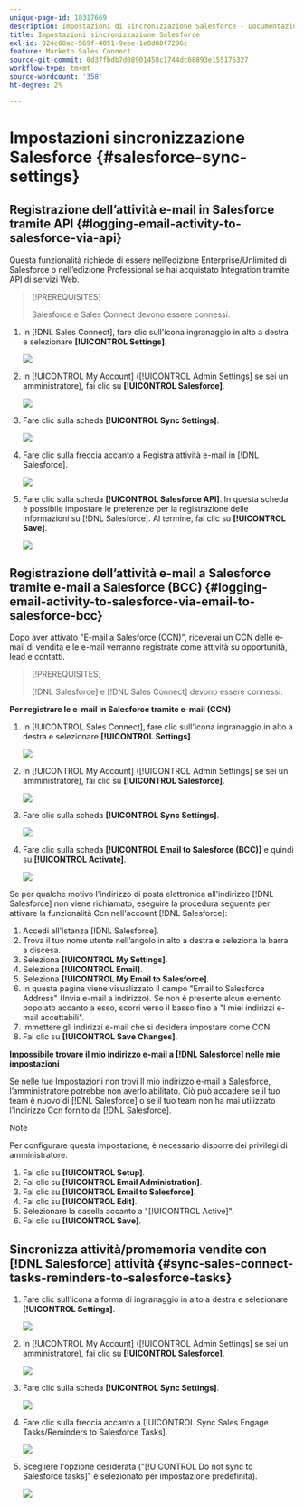 ```yaml
---
unique-page-id: 18317669
description: Impostazioni di sincronizzazione Salesforce - Documentazione Marketo - Documentazione del prodotto
title: Impostazioni sincronizzazione Salesforce
exl-id: 024c60ac-569f-4051-9eee-1e8d00f7296c
feature: Marketo Sales Connect
source-git-commit: 0d37fbdb7d08901458c1744dc68893e155176327
workflow-type: tm+mt
source-wordcount: '358'
ht-degree: 2%

---
```


# Impostazioni sincronizzazione Salesforce {#salesforce-sync-settings}

## Registrazione dell’attività e-mail in Salesforce tramite API {#logging-email-activity-to-salesforce-via-api}

Questa funzionalità richiede di essere nell’edizione Enterprise/Unlimited di Salesforce o nell’edizione Professional se hai acquistato Integration tramite API di servizi Web.

>[!PREREQUISITES]
>
>Salesforce e Sales Connect devono essere connessi.

1. In [!DNL Sales Connect], fare clic sull&#39;icona ingranaggio in alto a destra e selezionare **[!UICONTROL Settings]**.

   ![](assets/one-2.png)

1. In [!UICONTROL My Account] ([!UICONTROL Admin Settings] se sei un amministratore), fai clic su **[!UICONTROL Salesforce]**.

   ![](assets/two-2.png)

1. Fare clic sulla scheda **[!UICONTROL Sync Settings]**.

   ![](assets/three-1.png)

1. Fare clic sulla freccia accanto a Registra attività e-mail in [!DNL Salesforce].

   ![](assets/four-1.png)

1. Fare clic sulla scheda **[!UICONTROL Salesforce API]**. In questa scheda è possibile impostare le preferenze per la registrazione delle informazioni su [!DNL Salesforce]. Al termine, fai clic su **[!UICONTROL Save]**.

   ![](assets/five.png)

## Registrazione dell’attività e-mail a Salesforce tramite e-mail a Salesforce (BCC) {#logging-email-activity-to-salesforce-via-email-to-salesforce-bcc}

Dopo aver attivato &quot;E-mail a Salesforce (CCN)&quot;, riceverai un CCN delle e-mail di vendita e le e-mail verranno registrate come attività su opportunità, lead e contatti.

>[!PREREQUISITES]
>
>[!DNL Salesforce] e [!DNL Sales Connect] devono essere connessi.

**Per registrare le e-mail in Salesforce tramite e-mail (CCN)**

1. In [!UICONTROL Sales Connect], fare clic sull&#39;icona ingranaggio in alto a destra e selezionare **[!UICONTROL Settings]**.

   ![](assets/one-3.png)

1. In [!UICONTROL My Account] ([!UICONTROL Admin Settings] se sei un amministratore), fai clic su **[!UICONTROL Salesforce]**.

   ![](assets/two-3.png)

1. Fare clic sulla scheda **[!UICONTROL Sync Settings]**.

   ![](assets/three-1.png)

1. Fare clic sulla scheda **[!UICONTROL Email to Salesforce (BCC)]** e quindi su **[!UICONTROL Activate]**.

   ![](assets/six-2.png)

Se per qualche motivo l&#39;indirizzo di posta elettronica all&#39;indirizzo [!DNL Salesforce] non viene richiamato, eseguire la procedura seguente per attivare la funzionalità Ccn nell&#39;account [!DNL Salesforce]:

1. Accedi all&#39;istanza [!DNL Salesforce].
1. Trova il tuo nome utente nell’angolo in alto a destra e seleziona la barra a discesa.
1. Seleziona **[!UICONTROL My Settings]**.
1. Seleziona **[!UICONTROL Email]**.
1. Seleziona **[!UICONTROL My Email to Salesforce]**.
1. In questa pagina viene visualizzato il campo &quot;Email to Salesforce Address&quot; (Invia e-mail a indirizzo). Se non è presente alcun elemento popolato accanto a esso, scorri verso il basso fino a &quot;I miei indirizzi e-mail accettabili&quot;.
1. Immettere gli indirizzi e-mail che si desidera impostare come CCN.
1. Fai clic su **[!UICONTROL Save Changes]**.

**Impossibile trovare il mio indirizzo e-mail a [!DNL Salesforce] nelle mie impostazioni**

Se nelle tue Impostazioni non trovi Il mio indirizzo e-mail a Salesforce, l’amministratore potrebbe non averlo abilitato. Ciò può accadere se il tuo team è nuovo di [!DNL Salesforce] o se il tuo team non ha mai utilizzato l&#39;indirizzo Ccn fornito da [!DNL Salesforce].

>[!NOTE]
>
>Per configurare questa impostazione, è necessario disporre dei privilegi di amministratore.

1. Fai clic su **[!UICONTROL Setup]**.
1. Fai clic su **[!UICONTROL Email Administration]**.
1. Fai clic su **[!UICONTROL Email to Salesforce]**.
1. Fai clic su **[!UICONTROL Edit]**.
1. Selezionare la casella accanto a &quot;[!UICONTROL Active]&quot;.
1. Fai clic su **[!UICONTROL Save]**.

## Sincronizza attività/promemoria vendite con [!DNL Salesforce] attività {#sync-sales-connect-tasks-reminders-to-salesforce-tasks}

1. Fare clic sull&#39;icona a forma di ingranaggio in alto a destra e selezionare **[!UICONTROL Settings]**.

   ![](assets/one-3.png)

1. In [!UICONTROL My Account] ([!UICONTROL Admin Settings] se sei un amministratore), fai clic su **[!UICONTROL Salesforce]**.

   ![](assets/two-2.png)

1. Fare clic sulla scheda **[!UICONTROL Sync Settings]**.

   ![](assets/three-1.png)

1. Fare clic sulla freccia accanto a [!UICONTROL Sync Sales Engage Tasks/Reminders to Salesforce Tasks].

   ![](assets/seven-2.png)

1. Scegliere l&#39;opzione desiderata (&quot;[!UICONTROL Do not sync to Salesforce tasks]&quot; è selezionato per impostazione predefinita).

   ![](assets/eight.png)

